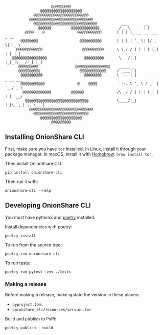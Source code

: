 ```
                     @@@@@@@@@                      
                @@@@@@@@@@@@@@@@@@@                 
             @@@@@@@@@@@@@@@@@@@@@@@@@              
           @@@@@@@@@@@@@@@@@@@@@@@@@@@@@            
             @@@@@@@@@@@@@@@@@@@@@@@@@@@@@           ___        _               
               @@@@@@         @@@@@@@@@@@@@         / _ \      (_)              
         @@@@    @               @@@@@@@@@@@       | | | |_ __  _  ___  _ __    
       @@@@@@@@                   @@@@@@@@@@       | | | | '_ \| |/ _ \| '_ \   
     @@@@@@@@@@@@                  @@@@@@@@@@      \ \_/ / | | | | (_) | | | |  
   @@@@@@@@@@@@@@@@                 @@@@@@@@@       \___/|_| |_|_|\___/|_| |_|  
      @@@@@@@@@                 @@@@@@@@@@@@@@@@    _____ _                     
      @@@@@@@@@@                  @@@@@@@@@@@@     /  ___| |                    
       @@@@@@@@@@                   @@@@@@@@       \ `--.| |__   __ _ _ __ ___ 
       @@@@@@@@@@@               @    @@@@          `--. \ '_ \ / _` | '__/ _ \
        @@@@@@@@@@@@@         @@@@@@               /\__/ / | | | (_| | | |  __/
         @@@@@@@@@@@@@@@@@@@@@@@@@@@@@             \____/|_| |_|\__,_|_|  \___|
           @@@@@@@@@@@@@@@@@@@@@@@@@@@@@            
             @@@@@@@@@@@@@@@@@@@@@@@@@              
                @@@@@@@@@@@@@@@@@@@                 
                     @@@@@@@@@                      
```

## Installing OnionShare CLI

First, make sure you have `tor` installed. In Linux, install it through your package manager. In macOS, install it with [Homebrew](https://brew.sh): `brew install tor`.

Then install OnionShare CLI:

```
pip install onionshare-cli
```

Then run it with:

```
onionshare-cli --help
```

## Developing OnionShare CLI

You must have python3 and [poetry](https://python-poetry.org/) installed.

Install dependencies with poetry:

```
poetry install
```

To run from the source tree:

```
poetry run onionshare-cli
```

To run tests:

```
poetry run pytest -vvv ./tests
```

### Making a release

Before making a release, make update the version in these places:

- `pyproject.toml`
- `onionshare_cli/resources/version.txt`

Build and publish to PyPi:

```
poetry publish --build
```